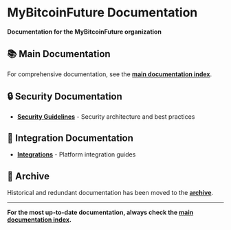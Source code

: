 # MyBitcoinFuture Documentation

**Documentation for the MyBitcoinFuture organization**

## 📚 Main Documentation

For comprehensive documentation, see the **[main documentation index](https://github.com/MyBitcoinFuture/.github/tree/main/docs)**.

## 🔒 Security Documentation

- **[Security Guidelines](security.md)** - Security architecture and best practices

## 🔌 Integration Documentation

- **[Integrations](integrations/)** - Platform integration guides

## 📁 Archive

Historical and redundant documentation has been moved to the **[archive](https://github.com/MyBitcoinFuture/.github/tree/main/docs/archive)**.

---

**For the most up-to-date documentation, always check the [main documentation index](https://github.com/MyBitcoinFuture/.github/tree/main/docs).** 
